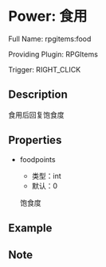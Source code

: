 # Power: 食用

<!-- 本文件是通过游戏内 `/rpgitem gen-wiki` 命令生成的。 -->
<!-- 请只在对应的 "beginCustomXXXX" 与 "endCustomXXXX" 间编辑。  -->
<!-- 如果您想修改技能或其属性的描述， -->
<!-- 请修改 "resources/lang/zh_CN.yml" 中对应的项。 -->

Full Name: rpgitems:food

Providing Plugin: RPGItems

Trigger: RIGHT_CLICK


<!-- beginCustomHeader -->
<!-- endCustomHeader -->

## Description

食用后回复饱食度
<!-- beginCustomDescription -->
<!-- endCustomDescription -->

## Properties

* foodpoints

  * 类型：int
  * 默认：0

  饱食度


<!-- beginCustomProperties -->
<!-- endCustomProperties -->

## Example

<!-- beginCustomExample -->
<!-- endCustomExample -->

## Note

<!-- beginCustomNote -->
<!-- endCustomNote -->